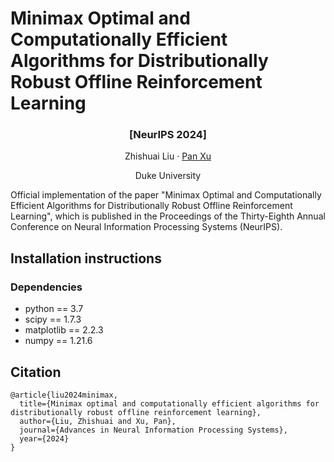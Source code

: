 # Minimax Optimal and Computationally Efficient Algorithms for Distributionally Robust Offline Reinforcement Learning
### <p align="center">[NeurIPS 2024]</p>
<p align="center">
  <a>Zhishuai Liu</a> ·
  <a href="https://panxulab.github.io/">Pan Xu</a>
</p>
<p align="center">
Duke University
</p>


Official implementation of the paper "Minimax Optimal and Computationally Efficient Algorithms for Distributionally Robust Offline Reinforcement Learning", which is published in the Proceedings of the Thirty-Eighth Annual Conference on Neural Information Processing Systems (NeurIPS).

## Installation instructions


### Dependencies
- python == 3.7
- scipy == 1.7.3
- matplotlib == 2.2.3
- numpy == 1.21.6


## Citation
```
@article{liu2024minimax,
  title={Minimax optimal and computationally efficient algorithms for distributionally robust offline reinforcement learning},
  author={Liu, Zhishuai and Xu, Pan},
  journal={Advances in Neural Information Processing Systems},
  year={2024}
}
```
